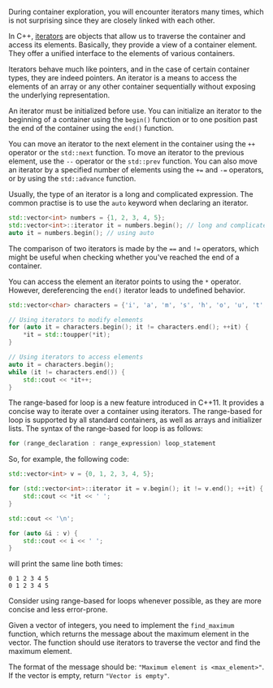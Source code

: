 During container exploration, you will encounter iterators many times, which is not surprising since they are closely linked with each other. 

In C++, [iterators](https://en.cppreference.com/w/cpp/iterator) are objects that allow us to traverse the container and access its elements. Basically, they provide a view of a container element. They offer a unified interface to the elements of various containers.

Iterators behave much like pointers, and in the case of certain container types, they are indeed pointers. An iterator is a means to access the elements of an array or any other container sequentially without exposing the underlying representation.

An iterator must be initialized before use. You can initialize an iterator to the beginning of a container using the `begin()` function or to one position past the end of the container using the `end()` function.

You can move an iterator to the next element in the container using the `++` operator or the `std::next` function. To move an iterator to the previous element, use the `--` operator or the `std::prev` function. You can also move an iterator by a specified number of elements using the `+=` and `-=` operators, or by using the `std::advance` function.

Usually, the type of an iterator is a long and complicated expression. The common practise is to use the `auto` keyword when declaring an iterator.

```cpp
std::vector<int> numbers = {1, 2, 3, 4, 5};
std::vector<int>::iterator it = numbers.begin(); // long and complicated type
auto it = numbers.begin(); // using auto
```

The comparison of two iterators is made by the `==` and `!=` operators, which might be useful when checking whether you've reached the end of a container.

You can access the element an iterator points to using the `*` operator. However, dereferencing the `end()` iterator leads to undefined behavior.

```cpp
std::vector<char> characters = {'i', 'a', 'm', 's', 'h', 'o', 'u', 't', 'i', 'n', 'g'};

// Using iterators to modify elements
for (auto it = characters.begin(); it != characters.end(); ++it) {
    *it = std::toupper(*it);
}

// Using iterators to access elements
auto it = characters.begin();
while (it != characters.end()) {
    std::cout << *it++;
}
```

The range-based for loop is a new feature introduced in C++11. It provides a concise way to iterate over a container using iterators. The range-based for loop is supported by all standard containers, as well as arrays and initializer lists. The syntax of the range-based for loop is as follows:
```cpp
for (range_declaration : range_expression) loop_statement
```

So, for example, the following code:
```cpp
std::vector<int> v = {0, 1, 2, 3, 4, 5};

for (std::vector<int>::iterator it = v.begin(); it != v.end(); ++it) {
    std::cout << *it << ' ';
}

std::cout << '\n';

for (auto &i : v) {
    std::cout << i << ' ';
}
```
will print the same line both times:
```
0 1 2 3 4 5
0 1 2 3 4 5
```

Consider using range-based for loops whenever possible, as they are more concise and less error-prone.

Given a vector of integers, you need to implement the `find_maximum` function, which returns the message about the maximum element in the vector. The function should use iterators to traverse the vector and find the maximum element.

The format of the message should be: `"Maximum element is <max_element>"`.
If the vector is empty, return `"Vector is empty"`.
